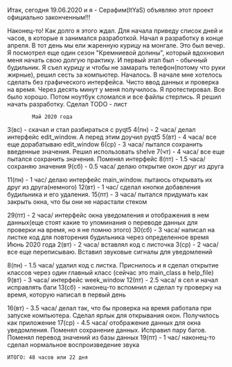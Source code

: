 Итак, сегодня 19.06.2020 и я - Серафим(ItYaS) объявляю этот проект официально законченным!!!

Наконец-то! Как долго я этого ждал. Для начала приведу список дней и часов, в которые я занимался разработкой.
Начал я разработку в конце апреля. В тот день мы ели жаренную курицу на монгале. Это был вечер. Я посмотрел еще один
сезон "Кремниевой долины", который вдохновил меня начать свою долгую практику. И первый этап был - обычный будильник.
Я съел курицу и чтобы не замарать телефон(потому что руки жирные), решил сесть за компьютер.
Началось. В начале мне хотелось сделать без графического интерфейса. Чисто ввод данных и проверка на время.
Через десять минут у меня получилось. Я протестировал. Все было хорошо.
Потом ноутбук сломался и все файлы стерлись. Я решил начать разработку. Сделал TODO - лист

            Май 2020 года
3(вс) - скачал и стал разбираться с pyqt5
4(пн) - 2 часа/ делал интерфейс edit_window. А перед этим доучил pyqt5
5(вт) - 4 часа/ все еще дорабатываю edit_window
6(ср) - 3 часа/ пытался сохранить введенные значения. Решил использовать shelve
7(чт) - 4 часа/ все еще пытался сохранить значения. Поменял интерфейс
8(пт) - 1.5 часа/ сохраняю значения
9(сб) - 0.5 часа/ делаю открытие окон друг из друга

11(пн) - 1 час/ делаю интерфейс main_window. пытаюсь открывать их друг из друга(немного)
12(вт) - 1 час/ сделал кнопки добавления будильника и его удаления.
15(пт) - 3 часа/ пытался придумать как закрыть окна, что бы они не нарастали стеком

29(пт) - 2 часа/ интерфейс окна уведомления и отображения в нем данных(еще стоят какие то упоминания о
                    переводе данных для проверки на время, но я не помню этого)
30(сб) - 3 часа/ написал на листке код для повторения будильника через определенное время
            Июнь 2020 года
2(вт) - 2 часа/ вставлял код с листочка
3(ср) - 2 часа/ все еще переписываю. Вставил звуковые сигналы для уведомлений

8(пн) - 1.5 часа/ удалил код с листка. Приснилось и я сделал открытие классов через один главный класс
            (сейчас это main_class в help_file)
9(вт) - 3 часа/ интерфейс week_window
12(пт) - 2.5 часа/ я сел и начал исправлять баги
13(сб) - наконец-то вспомнил и сделал ту проверку на время, которую написал в первый день

16(вт) - 3.5 часа/ делал так, что бы проверка на время работала при запуске компьютера.
            Сделал ярлык для открывания окон. Получилось как приложение
17(ср) - 4.5 часа/ отображение данных для окна уведомления. Поменял сохранение данных. Исправил пару багов.
            Поменял перевод значений из базы данных
19(пт) - 1 час/ наконец-то сделал нормальное воспроизведение звука


    ИТОГО: 48 часов или 22 дня